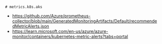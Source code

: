 ```
# metrics.k8s.aks
```
- https://github.com/Azure/prometheus-collector/blob/main/GeneratedMonitoringArtifacts/Default/recommendedMetricAlerts.json
- https://learn.microsoft.com/en-us/azure/azure-monitor/containers/kubernetes-metric-alerts?tabs=portal

